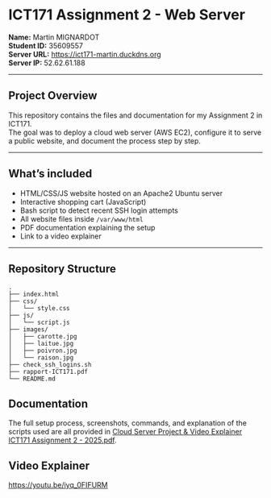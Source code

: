 # ICT171 Assignment 2 - Web Server

**Name:** Martin MIGNARDOT  
**Student ID:** 35609557  
**Server URL:** https://ict171-martin.duckdns.org  
**Server IP:** 52.62.61.188  

---

## Project Overview

This repository contains the files and documentation for my Assignment 2 in ICT171.  
The goal was to deploy a cloud web server (AWS EC2), configure it to serve a public website, and document the process step by step.

---

## What’s included

- HTML/CSS/JS website hosted on an Apache2 Ubuntu server
- Interactive shopping cart (JavaScript)
- Bash script to detect recent SSH login attempts
- All website files inside `/var/www/html`
- PDF documentation explaining the setup
- Link to a video explainer

---

## Repository Structure

```text
.
├── index.html
├── css/
│   └── style.css
├── js/
│   └── script.js
├── images/
│   ├── carotte.jpg
│   ├── laitue.jpg
│   ├── poivron.jpg
│   └── raison.jpg
├── check_ssh_logins.sh
├── rapport-ICT171.pdf
└── README.md
```

 ## Documentation

 The full setup process, screenshots, commands, and explanation of the scripts used are all provided in [Cloud Server Project & Video Explainer ICT171 Assignment 2 - 2025.pdf](Cloud%20Server%20Project%20%26%20Video%20Explainer%20ICT171%20Assignment%202%20-%202025.pdf).


 ## Video Explainer

  https://youtu.be/iyq_0FIFURM
